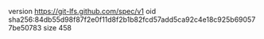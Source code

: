 version https://git-lfs.github.com/spec/v1
oid sha256:84db55d98f87f2e0f11d8f2b1b82fcd57add5ca92c4e18c925b690577be50783
size 458
